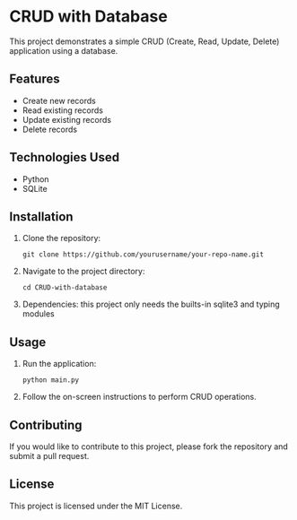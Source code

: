 # CRUD with Database

This project demonstrates a simple CRUD (Create, Read, Update, Delete) application using a database.

## Features

- Create new records
- Read existing records
- Update existing records
- Delete records

## Technologies Used

- Python
- SQLite

## Installation

1. Clone the repository:
    ```
    git clone https://github.com/yourusername/your-repo-name.git
    ```
2. Navigate to the project directory:
    ```
    cd CRUD-with-database
    ```
3. Dependencies: this project only needs the builts-in sqlite3 and typing modules

## Usage

1. Run the application:
    ```
    python main.py
    ```
2. Follow the on-screen instructions to perform CRUD operations.

## Contributing

If you would like to contribute to this project, please fork the repository and submit a pull request.

## License

This project is licensed under the MIT License.
